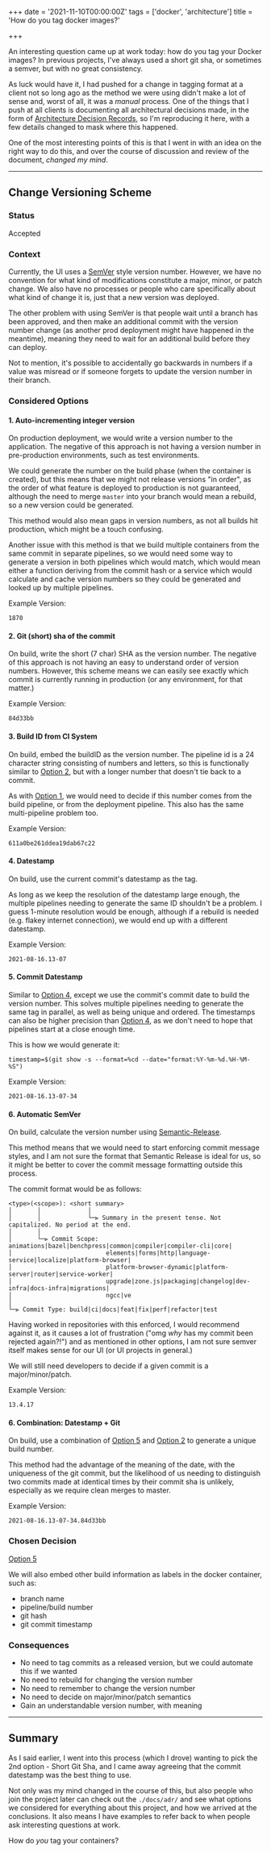 +++
date = '2021-11-10T00:00:00Z'
tags = ['docker', 'architecture']
title = 'How do you tag docker images?'

+++

An interesting question came up at work today: how do you tag your Docker images?  In previous projects, I've always used a short git sha, or sometimes a semver, but with no great consistency.

As luck would have it, I had pushed for a change in tagging format at a client not so long ago as the method we were using didn't make a lot of sense and, worst of all, it was a _manual_ process.  One of the things that I push at all clients is documenting all architectural decisions made, in the form of [Architecture Decision Records](/2019/06/29/architecture-decision-records), so I'm reproducing it here, with a few details changed to mask where this happened.

One of the most interesting points of this is that I went in with an idea on the right way to do this, and over the course of discussion and review of the document, _changed my mind_.

---

## Change Versioning Scheme

### Status

Accepted

### Context

Currently, the UI uses a [SemVer](https://semver.org/) style version number. However, we have no convention for what kind of modifications constitute a major, minor, or patch change.  We also have no processes or people who care specifically about what kind of change it is, just that a new version was deployed.

The other problem with using SemVer is that people wait until a branch has been approved, and then make an additional commit with the version number change (as another prod deployment might have happened in the meantime), meaning they need to wait for an additional build before they can deploy.

Not to mention, it's possible to accidentally go backwards in numbers if a value was misread or if someone forgets to update the version number in their branch.

### Considered Options

#### 1. Auto-incrementing integer version

On production deployment, we would write a version number to the application.  The negative of this approach is not having a version number in pre-production environments, such as test environments.

We could generate the number on the build phase (when the container is created), but this means that we might not release versions "in order", as the order of what feature is deployed to production is not guaranteed, although the need to merge `master` into your branch would mean a rebuild, so a new version could be generated.

This method would also mean gaps in version numbers, as not all builds hit production, which might be a touch confusing.

Another issue with this method is that we build multiple containers from the same commit in separate pipelines, so we would need some way to generate a version in both pipelines which would match, which would mean either a function deriving from the commit hash or a service which would calculate and cache version numbers so they could be generated and looked up by multiple pipelines.

Example Version:
```
1870
```

#### 2. Git (short) sha of the commit

On build, write the short (7 char) SHA as the version number.  The negative of this approach is not having an easy to understand order of version numbers.  However, this scheme means we can easily see exactly which commit is currently running in production (or any environment, for that matter.)

Example Version:
```
84d33bb
```

#### 3. Build ID from CI System

On build, embed the buildID as the version number.  The pipeline id is a 24 character string consisting of numbers and letters, so this is functionally similar to [Option 2](#2-git-short-sha-of-the-commit), but with a longer number that doesn't tie back to a commit.

As with [Option 1](#1-auto-incrementing-integer-version), we would need to decide if this number comes from the build pipeline, or from the deployment pipeline.  This also has the same multi-pipeline problem too.

Example Version:
```
611a0be261ddea19dab67c22
```

#### 4. Datestamp

On build, use the current commit's datestamp as the tag.

As long as we keep the resolution of the datestamp large enough, the multiple pipelines needing to generate the same ID shouldn't be a problem.  I guess 1-minute resolution would be enough, although if a rebuild is needed (e.g. flakey internet connection), we would end up with a different datestamp.

Example Version:
```
2021-08-16.13-07
```

#### 5. Commit Datestamp

Similar to [Option 4](#4-datestamp), except we use the commit's commit date to build the version number.  This solves multiple pipelines needing to generate the same tag in parallel, as well as being unique and ordered.  The timestamps can also be higher precision than [Option 4](#4-datestamp), as we don't need to hope that pipelines start at a close enough time.

This is how we would generate it:

```shell
timestamp=$(git show -s --format=%cd --date="format:%Y-%m-%d.%H-%M-%S")
```

Example Version:
```
2021-08-16.13-07-34
```

#### 6. Automatic SemVer

On build, calculate the version number using [Semantic-Release](https://github.com/semantic-release/semantic-release).

This method means that we would need to start enforcing commit message styles, and I am not sure the format that Semantic Release is ideal for us, so it might be better to cover the commit message formatting outside this process.

The commit format would be as follows:

```
<type>(<scope>): <short summary>
│       │             │
│       │             └─⫸ Summary in the present tense. Not capitalized. No period at the end.
│       │
│       └─⫸ Commit Scope: animations|bazel|benchpress|common|compiler|compiler-cli|core|
│                          elements|forms|http|language-service|localize|platform-browser|
│                          platform-browser-dynamic|platform-server|router|service-worker|
│                          upgrade|zone.js|packaging|changelog|dev-infra|docs-infra|migrations|
│                          ngcc|ve
│
└─⫸ Commit Type: build|ci|docs|feat|fix|perf|refactor|test
```

Having worked in repositories with this enforced, I would recommend against it, as it causes a lot of frustration ("omg _why_ has my commit been rejected again?!") and as mentioned in other options, I am not sure semver itself makes sense for our UI (or UI projects in general.)

We will still need developers to decide if a given commit is a major/minor/patch.

Example Version:
```
13.4.17
```

#### 6. Combination: Datestamp + Git

On build, use a combination of [Option 5](#5-commit-datestamp) and [Option 2](#2-git-short-sha-of-the-commit) to generate a unique build number.

This method had the advantage of the meaning of the date, with the uniqueness of the git commit, but the likelihood of us needing to distinguish two commits made at identical times by their commit sha is unlikely, especially as we require clean merges to master.

Example Version:
```
2021-08-16.13-07-34.84d33bb
```

### Chosen Decision

[Option 5](#5-commit-datestamp)

We will also embed other build information as labels in the docker container, such as:

- branch name
- pipeline/build number
- git hash
- git commit timestamp

### Consequences

- No need to tag commits as a released version, but we could automate this if we wanted
- No need to rebuild for changing the version number
- No need to remember to change the version number
- No need to decide on major/minor/patch semantics
- Gain an understandable version number, with meaning

---

## Summary

As I said earlier, I went into this process (which I drove) wanting to pick the 2nd option - Short Git Sha, and I came away agreeing that the commit datestamp was the best thing to use.

Not only was my mind changed in the course of this, but also people who join the project later can check out the `./docs/adr/` and see what options we considered for everything about this project, and how we arrived at the conclusions.  It also means I have examples to refer back to when people ask interesting questions at work.

How do _you_ tag your containers?
